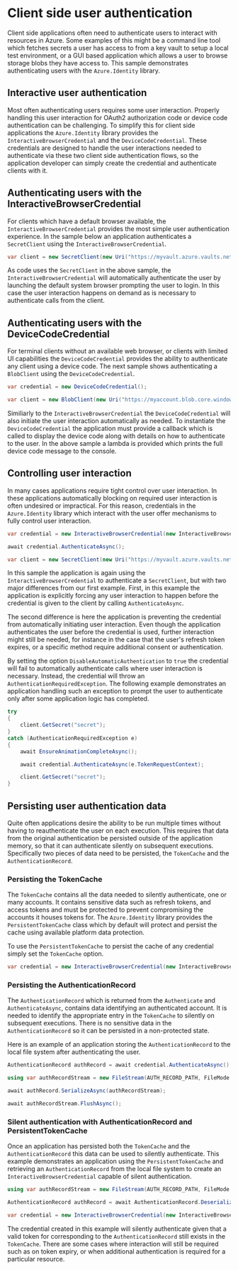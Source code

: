 # Client side user authentication

Client side applications often need to authenticate users to interact with resources in Azure. Some examples of this might be a command line tool which fetches secrets a user has access to from a key vault to setup a local test environment, or a GUI based application which allows a user to browse storage blobs they have access to. This sample demonstrates authenticating users with the `Azure.Identity` library.

## Interactive user authentication

Most often authenticating users requires some user interaction. Properly handling this user interaction for OAuth2 authorization code or device code authentication can be challenging. To simplify this for client side applications the `Azure.Identity` library provides the `InteractiveBrowserCredential` and the `DeviceCodeCredential`. These credentials are designed to handle the user interactions needed to authenticate via these two client side authentication flows, so the application developer can simply create the credential and authenticate clients with it.


## Authenticating users with the InteractiveBrowserCredential

For clients which have a default browser available, the `InteractiveBrowserCredential` provides the most simple user authentication experience. In the sample below an application authenticates a `SecretClient` using the `InteractiveBrowserCredential`.

```C# Snippet:Identity_ClientSideUserAuthentication_SimpleInteractiveBrowser
var client = new SecretClient(new Uri("https://myvault.azure.vaults.net/"), new InteractiveBrowserCredential());
```
As code uses the `SecretClient` in the above sample, the `InteractiveBrowserCredential` will automatically authenticate the user by launching the default system browser prompting the user to login. In this case the user interaction happens on demand as is necessary to authenticate calls from the client.


## Authenticating users with the DeviceCodeCredential

For terminal clients without an available web browser, or clients with limited UI capabilities the `DeviceCodeCredential` provides the ability to authenticate any client using a device code. The next sample shows authenticating a `BlobClient` using the `DeviceCodeCredential`.

```C# Snippet:Identity_ClientSideUserAuthentication_SimpleDeviceCode
var credential = new DeviceCodeCredential();

var client = new BlobClient(new Uri("https://myaccount.blob.core.windows.net/mycontainer/myblob"), credential);
```
Similiarly to the `InteractiveBrowserCredential` the `DeviceCodeCredential` will also initiate the user interaction automatically as needed. To instantiate the `DeviceCodeCredential` the application must provide a callback which is called to display the device code along with details on how to authenticate to the user. In the above sample a lambda is provided which prints the full device code message to the console.


## Controlling user interaction

In many cases applications require tight control over user interaction. In these applications automatically blocking on required user interaction is often undesired or impractical. For this reason, credentials in the `Azure.Identity` library which interact with the user offer mechanisms to fully control user interaction.

```C# Snippet:Identity_ClientSideUserAuthentication_DisableAutomaticAuthentication
var credential = new InteractiveBrowserCredential(new InteractiveBrowserCredentialOptions { DisableAutomaticAuthentication = true });

await credential.AuthenticateAsync();

var client = new SecretClient(new Uri("https://myvault.azure.vaults.net/"), credential);
```
In this sample the application is again using the `InteractiveBrowserCredential` to authenticate a `SecretClient`, but with two major differences from our first example. First, in this example the application is explicitly forcing any user interaction to happen before the credential is given to the client by calling `AuthenticateAsync`. 

The second difference is here the application is preventing the credential from automatically initiating user interaction. Even though the application authenticates the user before the credential is used, further interaction might still be needed, for instance in the case that the user's refresh token expires, or a specific method require additional consent or authentication. 

By setting the option `DisableAutomaticAuthentication` to `true` the credential will fail to automatically authenticate calls where user interaction is necessary. Instead, the credential will throw an `AuthenticationRequiredException`. The following example demonstrates an application handling such an exception to prompt the user to authenticate only after some application logic has completed.

```C# Snippet:Identity_ClientSideUserAuthentication_DisableAutomaticAuthentication_ExHandling
try
{
    client.GetSecret("secret");
}
catch (AuthenticationRequiredException e)
{
    await EnsureAnimationCompleteAsync();

    await credential.AuthenticateAsync(e.TokenRequestContext);

    client.GetSecret("secret");
}
```

## Persisting user authentication data

Quite often applications desire the ability to be run multiple times without having to reauthenticate the user on each execution. This requires that data from the original authentication be persisted outside of the application memory, so that it can authenticate silently on subsequent executions. Specifically two pieces of data need to be persisted, the `TokenCache` and the `AuthenticationRecord`. 

### Persisting the TokenCache

The `TokenCache` contains all the data needed to silently authenticate, one or many accounts. It contains sensitive data such as refresh tokens, and access tokens and must be protected to prevent compromising the accounts it houses tokens for. The `Azure.Identity` library provides the `PersistentTokenCache` class which by default will protect and persist the cache using available platform data protection. 

To use the `PersistentTokenCache` to persist the cache of any credential simply set the `TokenCache` option.

```C# Snippet:Identity_ClientSideUserAuthentication_Persist_TokenCache
var credential = new InteractiveBrowserCredential(new InteractiveBrowserCredentialOptions { TokenCache = new PersistentTokenCache() });
```

### Persisting the AuthenticationRecord

The `AuthenticationRecord` which is returned from the `Authenticate` and `AuthenticateAsync`, contains data identifying an authenticated account. It is needed to identify the appropriate entry in the `TokenCache` to silently on subsequent executions. There is no sensitive data in the `AuthenticationRecord` so it can be persisted in a non-protected state.

Here is an example of an application storing the `AuthenticationRecord` to the local file system after authenticating the user.

```C# Snippet:Identity_ClientSideUserAuthentication_Persist_AuthRecord
AuthenticationRecord authRecord = await credential.AuthenticateAsync();

using var authRecordStream = new FileStream(AUTH_RECORD_PATH, FileMode.Create, FileAccess.Write);

await authRecord.SerializeAsync(authRecordStream);

await authRecordStream.FlushAsync();
```
### Silent authentication with AuthenticationRecord and PersistentTokenCache

Once an application has persisted both the `TokenCache` and the `AuthenticationRecord` this data can be used to silently authenticate. This example demonstrates an application using the `PersistentTokenCache` and retrieving an `AuthenticationRecord` from the local file system to create an `InteractiveBrowserCredential` capable of silent authentication.

```C# Snippet:Identity_ClientSideUserAuthentication_Persist_SilentAuth
using var authRecordStream = new FileStream(AUTH_RECORD_PATH, FileMode.Open, FileAccess.Read);

AuthenticationRecord authRecord = await AuthenticationRecord.DeserializeAsync(authRecordStream);

var credential = new InteractiveBrowserCredential(new InteractiveBrowserCredentialOptions { TokenCache = new PersistentTokenCache(), AuthenticationRecord = authRecord });
```

The credential created in this example will silently authenticate given that a valid token for corresponding to the `AuthenticationRecord` still exists in the `TokenCache`. There are some cases where interaction will still be required such as on token expiry, or when additional authentication is required for a particular resource.
